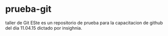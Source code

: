 # prueba-git
taller de Git
ESte es un repositorio de prueba para la capacitacion de github del dia 11.04.15 dictado por insighnia.

